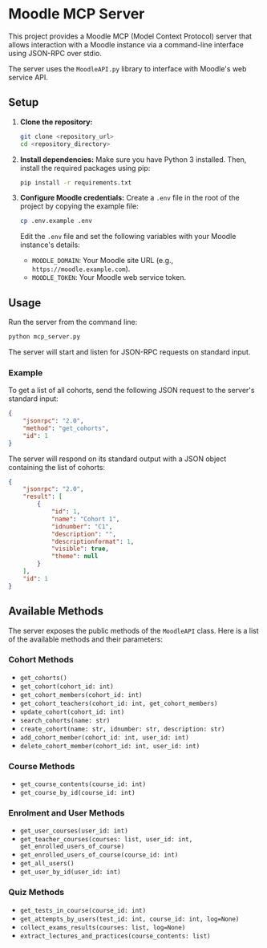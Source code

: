 # Moodle MCP Server

This project provides a Moodle MCP (Model Context Protocol) server that allows interaction with a Moodle instance via a command-line interface using JSON-RPC over stdio.

The server uses the `MoodleAPI.py` library to interface with Moodle's web service API.

## Setup

1.  **Clone the repository:**
    ```bash
    git clone <repository_url>
    cd <repository_directory>
    ```

2.  **Install dependencies:**
    Make sure you have Python 3 installed. Then, install the required packages using pip:
    ```bash
    pip install -r requirements.txt
    ```

3.  **Configure Moodle credentials:**
    Create a `.env` file in the root of the project by copying the example file:
    ```bash
    cp .env.example .env
    ```
    Edit the `.env` file and set the following variables with your Moodle instance's details:
    - `MOODLE_DOMAIN`: Your Moodle site URL (e.g., `https://moodle.example.com`).
    - `MOODLE_TOKEN`: Your Moodle web service token.

## Usage

Run the server from the command line:
```bash
python mcp_server.py
```

The server will start and listen for JSON-RPC requests on standard input.

### Example

To get a list of all cohorts, send the following JSON request to the server's standard input:

```json
{
    "jsonrpc": "2.0",
    "method": "get_cohorts",
    "id": 1
}
```

The server will respond on its standard output with a JSON object containing the list of cohorts:

```json
{
    "jsonrpc": "2.0",
    "result": [
        {
            "id": 1,
            "name": "Cohort 1",
            "idnumber": "C1",
            "description": "",
            "descriptionformat": 1,
            "visible": true,
            "theme": null
        }
    ],
    "id": 1
}
```

## Available Methods

The server exposes the public methods of the `MoodleAPI` class. Here is a list of the available methods and their parameters:

### Cohort Methods
- `get_cohorts()`
- `get_cohort(cohort_id: int)`
- `get_cohort_members(cohort_id: int)`
- `get_cohort_teachers(cohort_id: int, get_cohort_members)`
- `update_cohort(cohort_id: int)`
- `search_cohorts(name: str)`
- `create_cohort(name: str, idnumber: str, description: str)`
- `add_cohort_member(cohort_id: int, user_id: int)`
- `delete_cohort_member(cohort_id: int, user_id: int)`

### Course Methods
- `get_course_contents(course_id: int)`
- `get_course_by_id(course_id: int)`

### Enrolment and User Methods
- `get_user_courses(user_id: int)`
- `get_teacher_courses(courses: list, user_id: int, get_enrolled_users_of_course)`
- `get_enrolled_users_of_course(course_id: int)`
- `get_all_users()`
- `get_user_by_id(user_id: int)`

### Quiz Methods
- `get_tests_in_course(course_id: int)`
- `get_attempts_by_users(test_id: int, course_id: int, log=None)`
- `collect_exams_results(courses: list, log=None)`
- `extract_lectures_and_practices(course_contents: list)`
